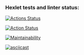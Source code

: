 ### Hexlet tests and linter status:
[![Actions Status](https://github.com/sonanor/python-project-lvl2/workflows/hexlet-check/badge.svg)](https://github.com/sonanor/python-project-lvl2/actions)

[![Action Status](https://github.com/sonanor/python-project-lvl2/workflows/PythonCI/badge.svg)](https://github.com/sonanor/python-project-lvl2/actions)

[![Maintainability](https://api.codeclimate.com/v1/badges/1301ae6fd11c6b89cc47/maintainability)](https://codeclimate.com/github/sonanor/python-project-lvl2/maintainability)

[![asciicast](https://asciinema.org/a/fZNGIQEBpHuiQKu1LcMPfySlG.svg)](https://asciinema.org/a/fZNGIQEBpHuiQKu1LcMPfySlG)